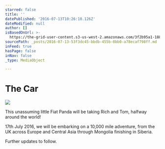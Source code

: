 ```yaml
---
starred: false
title: ''
datePublished: '2016-07-13T10:26:10.126Z'
dateModified: null
author: []
isBasedOnUrl: >-
  https://the-grid-user-content.s3-us-west-2.amazonaws.com/3f2b95a1-188b-4eb7-a082-abf82079ca87.jpg
sourcePath: _posts/2016-07-13-53f3dc45-bbdb-455b-8bb0-a78ecaf798ff.md
inFeed: true
hasPage: false
inNav: false
_type: MediaObject

---
```

# The Car
![](https://the-grid-user-content.s3-us-west-2.amazonaws.com/3f2b95a1-188b-4eb7-a082-abf82079ca87.jpg)

This unassuming little Fiat Panda will be taking Rich and Tom, halfway around the world! 

17th July 2016, we will be embarking on a 10,000 mile adventure, from the UK across Europe and Central Asia through Mongolia finishing in Siberia. 

Further updates to follow.